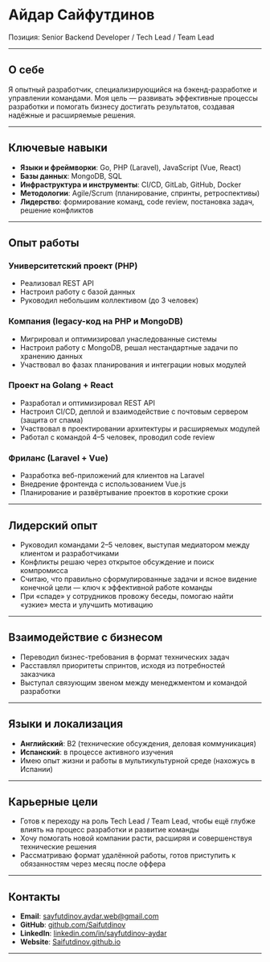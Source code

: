 # Айдар Сайфутдинов

Позиция: Senior Backend Developer / Tech Lead / Team Lead  

---

## О себе
Я опытный разработчик, специализирующийся на бэкенд-разработке и управлении командами. Моя цель — развивать эффективные процессы разработки и помогать бизнесу достигать результатов, создавая надёжные и расширяемые решения.

---

## Ключевые навыки

- **Языки и фреймворки**: Go, PHP (Laravel), JavaScript (Vue, React)
- **Базы данных**: MongoDB, SQL
- **Инфраструктура и инструменты**: CI/CD, GitLab, GitHub, Docker
- **Методологии**: Agile/Scrum (планирование, спринты, ретроспективы)
- **Лидерство**: формирование команд, code review, постановка задач, решение конфликтов

---

## Опыт работы

### Университетский проект (PHP)
- Реализовал REST API  
- Настроил работу с базой данных  
- Руководил небольшим коллективом (до 3 человек)

### Компания (legacy-код на PHP и MongoDB)
- Мигрировал и оптимизировал унаследованные системы  
- Настроил работу с MongoDB, решал нестандартные задачи по хранению данных  
- Участвовал во фазаx планирования и интеграции новых модулей

### Проект на Golang + React
- Разработал и оптимизировал REST API  
- Настроил CI/CD, деплой и взаимодействие с почтовым сервером (защита от спама)  
- Участвовал в проектировании архитектуры и расширяемых модулей  
- Работал с командой 4–5 человек, проводил code review

### Фриланс (Laravel + Vue)
- Разработка веб-приложений для клиентов на Laravel  
- Внедрение фронтенда с использованием Vue.js  
- Планирование и развёртывание проектов в короткие сроки

---

## Лидерский опыт
- Руководил командами 2–5 человек, выступая медиатором между клиентом и разработчиками  
- Конфликты решаю через открытое обсуждение и поиск компромисса  
- Считаю, что правильно сформулированные задачи и ясное видение конечной цели — ключ к эффективной работе команды  
- При «спаде» у сотрудников провожу беседы, помогаю найти «узкие» места и улучшить мотивацию

---

## Взаимодействие с бизнесом
- Переводил бизнес-требования в формат технических задач  
- Расставлял приоритеты спринтов, исходя из потребностей заказчика  
- Выступал связующим звеном между менеджментом и командой разработки

---

## Языки и локализация
- **Английский**: B2 (технические обсуждения, деловая коммуникация)  
- **Испанский**: в процессе активного изучения  
- Имею опыт жизни и работы в мультикультурной среде (нахожусь в Испании)

---

## Карьерные цели
- Готов к переходу на роль Tech Lead / Team Lead, чтобы ещё глубже влиять на процесс разработки и развитие команды  
- Хочу помогать новой компании расти, расширяя и совершенствуя технические решения  
- Рассматриваю формат удалённой работы, готов приступить к обязанностям через месяц после оффера

---

## Контакты
- **Email**: [sayfutdinov.aydar.web@gmail.com](mailto:sayfutdinov.aydar.web@gmail.com)
- **GitHub**: [github.com/Saifutdinov](https://github.com/Saifutdinov)  
- **LinkedIn**: [linkedin.com/in/sayfutdinov-aydar](https://www.linkedin.com/in/sayfutdinov-aydar/)
- **Website**: [Saifutdinov.github.io](https://saifutdinov.github.io)

---